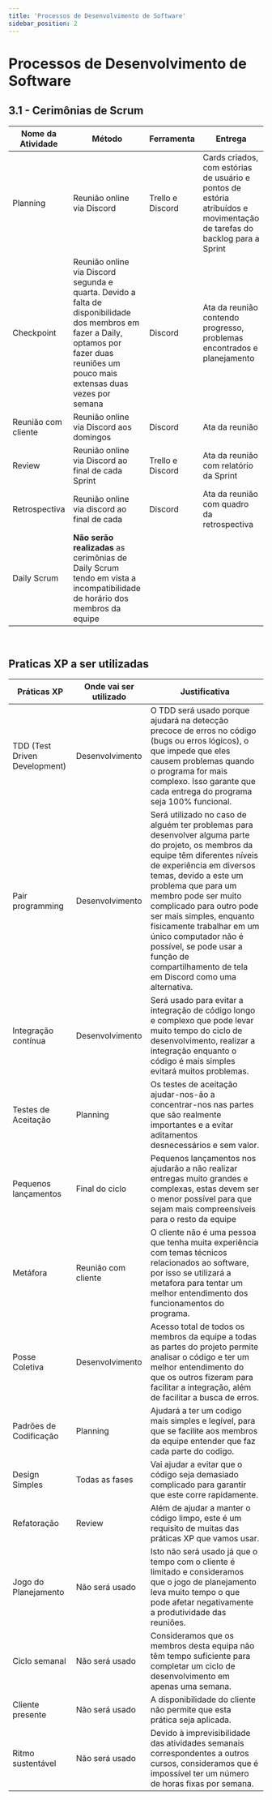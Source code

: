 ```yaml
---
title: 'Processos de Desenvolvimento de Software'
sidebar_position: 2 
---
```


# Processos de Desenvolvimento de Software

## 3.1 - Cerimônias de Scrum

| Nome da Atividade | Método | Ferramenta | Entrega |
|-------------|-------------|-------------|-------------|
| Planning | Reunião online via Discord| Trello e Discord | Cards criados, com estórias de usuário e pontos de estória atribuídos e movimentação de tarefas do backlog para a Sprint |
| Checkpoint| Reunião online via Discord segunda e quarta. Devido a falta de disponibilidade dos membros em fazer a Daily, optamos por fazer duas reuniões um pouco mais extensas duas vezes por semana | Discord| Ata da reunião contendo progresso, problemas encontrados e planejamento |
| Reunião com cliente| Reunião online via Discord aos domingos | Discord | Ata da reunião |
| Review| Reunião online via Discord ao final de cada Sprint | Trello e Discord | Ata da reunião com relatório da Sprint |
| Retrospectiva| Reunião online via discord ao final de cada | Discord | Ata da reunião com quadro da retrospectiva |
| Daily Scrum | **Não serão realizadas** as cerimônias de Daily Scrum tendo em vista a incompatibilidade de horário dos membros da equipe |

<br/>

## Praticas XP a ser utilizadas

| Práticas XP      | Onde vai ser utilizado | Justificativa |
| ----------- | ----------- |-----------|
| TDD (Test Driven Development)      | Desenvolvimento       | O TDD será usado porque ajudará na detecção precoce de erros no código (bugs ou erros lógicos), o que impede que eles causem problemas quando o programa for mais complexo. Isso garante que cada entrega do programa seja 100% funcional. |
| Pair programming   | Desenvolvimento        | Será utilizado no caso de alguém ter problemas para desenvolver alguma parte do projeto, os membros da equipe têm diferentes níveis de experiência em diversos temas, devido a este um problema que para um membro pode ser muito complicado para outro pode ser mais simples, enquanto fisicamente trabalhar em um único computador não é possível, se pode usar a função de compartilhamento de tela em Discord como uma alternativa. |
| Integração contínua   | Desenvolvimento        | Será usado para evitar a integração de código longo e complexo que pode levar muito tempo do ciclo de desenvolvimento, realizar a integração enquanto o código é mais simples evitará muitos problemas. |
| Testes de Aceitação   | Planning        | Os testes de aceitação ajudar-nos-ão a concentrar-nos nas partes que são realmente importantes e a evitar aditamentos desnecessários e sem valor. |
| Pequenos lançamentos   | Final do ciclo        | Pequenos lançamentos nos ajudarão a não realizar entregas muito grandes e complexas, estas devem ser o menor possível para que sejam mais compreensíveis para o resto da equipe |
| Metáfora   | Reunião com cliente        | O cliente não é uma pessoa que tenha muita experiência com temas técnicos relacionados ao software, por isso se utilizará a metafora para tentar um melhor entendimento dos funcionamentos do programa. |
| Posse Coletiva   | Desenvolvimento        | Acesso total de todos os membros da equipe a todas as partes do projeto permite analisar o código e ter um melhor entendimento do que os outros fizeram para facilitar a integração, além de facilitar a busca de erros. |
| Padrões de Codificação   | Planning        | Ajudará a ter um codigo mais simples e legível, para que se facilite aos membros da equipe entender que faz cada parte do codigo.  |
| Design Simples   | Todas as fases        | Vai ajudar a evitar que o código seja demasiado complicado para garantir que este corre rapidamente. |
| Refatoração   | Review        | Além de ajudar a manter o código limpo, este é um requisito de muitas das práticas XP que vamos usar. |
| Jogo do Planejamento   | Não será usado        | Isto não será usado já que o tempo com o cliente é limitado e consideramos que o jogo de planejamento leva muito tempo o que pode afetar negativamente a produtividade das reuniões. |
| Ciclo semanal   | Não será usado        | Consideramos que os membros desta equipa não têm tempo suficiente para completar um ciclo de desenvolvimento em apenas uma semana. |
| Cliente presente   | Não será usado        | A disponibilidade do cliente não permite que esta prática seja aplicada. |
| Ritmo sustentável   | Não será usado        | Devido à imprevisibilidade das atividades semanais correspondentes a outros cursos, consideramos que é impossível ter um número de horas fixas por semana.|
